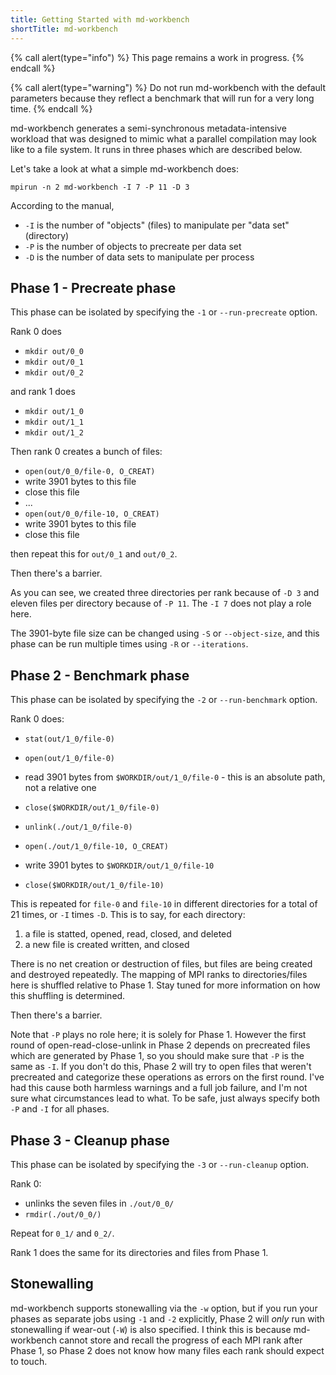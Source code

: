 ```yaml
---
title: Getting Started with md-workbench
shortTitle: md-workbench
---
```


{% call alert(type="info") %}
This page remains a work in progress.
{% endcall %}

{% call alert(type="warning") %}
Do not run md-workbench with the default parameters because they reflect a
benchmark that will run for a very long time.
{% endcall %}

md-workbench generates a semi-synchronous metadata-intensive workload that was
designed to mimic what a parallel compilation may look like to a file system.
It runs in three phases which are described below.

Let's take a look at what a simple md-workbench does:

    mpirun -n 2 md-workbench -I 7 -P 11 -D 3

According to the manual,

- `-I` is the number of "objects" (files) to manipulate per "data set" (directory)
- `-P` is the number of objects to precreate per data set
- `-D` is the number of data sets to manipulate per process

## Phase 1 - Precreate phase

This phase can be isolated by specifying the `-1` or `--run-precreate` option.

Rank 0 does

- `mkdir out/0_0`
- `mkdir out/0_1`
- `mkdir out/0_2`

and rank 1 does

- `mkdir out/1_0`
- `mkdir out/1_1`
- `mkdir out/1_2`

Then rank 0 creates a bunch of files:

- `open(out/0_0/file-0, O_CREAT)`
- write 3901 bytes to this file
- close this file
- ...
- `open(out/0_0/file-10, O_CREAT)`
- write 3901 bytes to this file
- close this file

then repeat this for `out/0_1` and `out/0_2`.

Then there's a barrier.

As you can see, we created three directories per rank because of `-D 3` and
eleven files per directory because of `-P 11`.  The `-I 7` does not play a role
here.

The 3901-byte file size can be changed using `-S` or `--object-size`, and this
phase can be run multiple times using `-R` or `--iterations`.

## Phase 2 - Benchmark phase

This phase can be isolated by specifying the `-2` or `--run-benchmark` option.

Rank 0 does:

- `stat(out/1_0/file-0)`
- `open(out/1_0/file-0)`
- read 3901 bytes from `$WORKDIR/out/1_0/file-0` - this is an absolute path,
  not a relative one
- `close($WORKDIR/out/1_0/file-0)`
- `unlink(./out/1_0/file-0)`

- `open(./out/1_0/file-10, O_CREAT)`
- write 3901 bytes to `$WORKDIR/out/1_0/file-10`
- `close($WORKDIR/out/1_0/file-10)`

This is repeated for `file-0` and `file-10` in different directories for a total
of 21 times, or `-I` times `-D`.  This is to say, for each directory:

1. a file is statted, opened, read, closed, and deleted
2. a new file is created written, and closed

There is no net creation or destruction of files, but files are being created
and destroyed repeatedly.  The mapping of MPI ranks to directories/files here is
shuffled relative to Phase 1.  Stay tuned for more information on how this
shuffling is determined.

Then there's a barrier.

Note that `-P` plays no role here; it is solely for Phase 1.  However the first
round of open-read-close-unlink in Phase 2 depends on precreated files which are
generated by Phase 1, so you should make sure that `-P` is the same as `-I`.  If
you don't do this, Phase 2 will try to open files that weren't precreated and
categorize these operations as errors on the first round.  I've had this cause
both harmless warnings and a full job failure, and I'm not sure what
circumstances lead to what.  To be safe, just always specify both `-P` and `-I`
for all phases.

## Phase 3 - Cleanup phase

This phase can be isolated by specifying the `-3` or `--run-cleanup` option.

Rank 0:

- unlinks the seven files in `./out/0_0/`
- `rmdir(./out/0_0/)`

Repeat for `0_1/` and `0_2/`.

Rank 1 does the same for its directories and files from Phase 1.

## Stonewalling

md-workbench supports stonewalling via the `-w` option, but if you run your
phases as separate jobs using `-1` and `-2` explicitly, Phase 2 will _only_ run
with stonewalling if wear-out (`-W`) is also specified.  I think this is because
md-workbench cannot store and recall the progress of each MPI rank after Phase
1, so Phase 2 does not know how many files each rank should expect to touch.
